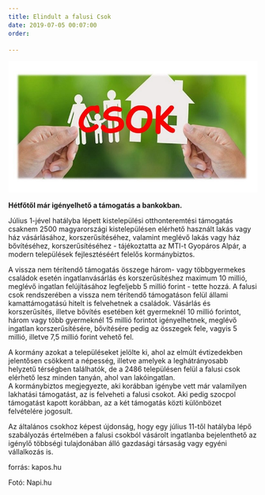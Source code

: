 ```yaml
---
title: Elindult a falusi Csok
date: 2019-07-05 00:07:00
order: 

---
```

![](/uploads/Csok-2019-összege-feltételei-részletei-777x409.jpg)

**Hétfőtől már igényelhető a támogatás a bankokban.**

Július 1-jével hatályba lépett kistelepülési otthonteremtési támogatás csaknem 2500 magyarországi kistelepülésen elérhető használt lakás vagy ház vásárlásához, korszerűsítéséhez, valamint meglévő lakás vagy ház bővítéséhez, korszerűsítéséhez - tájékoztatta az MTI-t Gyopáros Alpár, a modern települések fejlesztéséért felelős kormánybiztos.

A vissza nem térítendő támogatás összege három- vagy többgyermekes családok esetén ingatlanvásárlás és korszerűsítéshez maximum 10 millió, meglévő ingatlan felújításához legfeljebb 5 millió forint - tette hozzá. A falusi csok rendszerében a vissza nem térítendő támogatáson felül állami kamattámogatású hitelt is felvehetnek a családok. Vásárlás és korszerűsítés, illetve bővítés esetében két gyermeknél 10 millió forintot, három vagy több gyermeknél 15 millió forintot igényelhetnek, meglévő ingatlan korszerűsítésére, bővítésére pedig az összegek fele, vagyis 5 millió, illetve 7,5 millió forint vehető fel.

A kormány azokat a településeket jelölte ki, ahol az elmúlt évtizedekben jelentősen csökkent a népesség, illetve amelyek a leghátrányosabb helyzetű térségben találhatók, de a 2486 településen felül a falusi csok elérhető lesz minden tanyán, ahol van lakóingatlan.  
A kormánybiztos megjegyezte, aki korábban igénybe vett már valamilyen lakhatási támogatást, az is felveheti a falusi csokot. Aki pedig szocpol támogatást kapott korábban, az a két támogatás közti különbözet felvételére jogosult.

Az általános csokhoz képest újdonság, hogy egy július 11-től hatályba lépő szabályozás értelmében a falusi csokból vásárolt ingatlanba bejelenthető az igénylő többségi tulajdonában álló gazdasági társaság vagy egyéni vállalkozás is.

forrás: kapos.hu

Fotó: Napi.hu